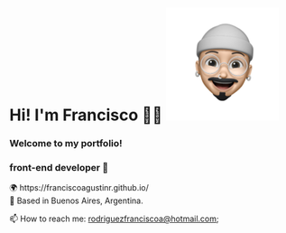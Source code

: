 <h1>Hi! I'm Francisco 👋🏻 <img src='/src/assets/francisco-photo.png' alt='Francisco' width='200' height='200' /></h1> 
<h3> Welcome to my portfolio!</h3> 
<h3>front-end developer 🚀</h3>

<p>
🌍 https://franciscoagustinr.github.io/ <br>
📍 Based in Buenos Aires, Argentina. <br>
</p>

📫 How to reach me: rodriguezfranciscoa@hotmail.com;
